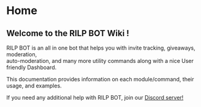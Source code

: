 # Home

## Welcome to the RILP BOT Wiki !



RILP BOT is an all in one bot that helps you with invite tracking, giveaways, moderation, \
auto-moderation, and many more utility commands along with a nice User friendly Dashboard.

This documentation provides information on each module/command, their usage, and examples.

If you need any additional help with RILP BOT, join our [Discord server!](https://rilp-bot.tech/support)
